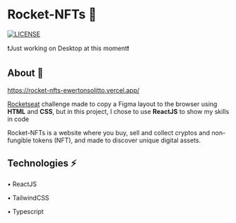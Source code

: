 # Rocket-NFTs 🚀

[![LICENSE](https://img.shields.io/npm/l/react)](https://github.com/EwertonSolitto/Rocket-NFTs/blob/main/LICENSE)

❗Just working on Desktop at this moment❗

## About 📝

https://rocket-nfts-ewertonsolitto.vercel.app/

[Rocketseat](https://app.rocketseat.com.br) challenge made to copy a Figma layout to the browser using **HTML** and **CSS**, but in this project, I chose to use **ReactJS** to show my skills in code

Rocket-NFTs is a website where you buy, sell and collect cryptos and non-fungible tokens (NFT), and made to discover unique digital assets.

## Technologies ⚡

• ReactJS

• TailwindCSS

• Typescript

